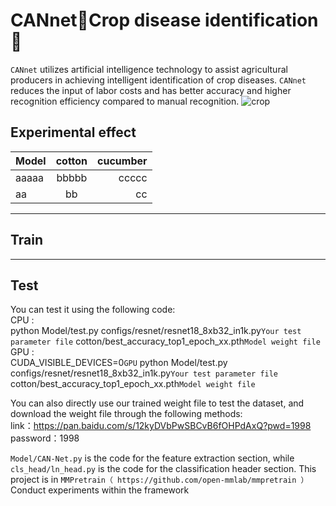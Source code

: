 # CANnet🌻Crop disease identification🌱
``CANnet`` utilizes artificial intelligence technology to assist agricultural producers in achieving intelligent identification of crop diseases. ``CANnet`` reduces the input of labor costs and has better accuracy and higher recognition efficiency compared to manual recognition.
![](/fig/crop.png "crop")

## Experimental effect
| Model | cotton | cucumber |  
| :--- | :---: | ---: |  
| aaaaa | bbbbb | ccccc |  
| aa | bb | cc | 

********************************************************
## Train



********************************************************
## Test
You can test it using the following code:<br>
CPU :<br>
python Model/test.py configs/resnet/resnet18_8xb32_in1k.py``Your test parameter file`` cotton/best_accuracy_top1_epoch_xx.pth``Model weight file``<br>
GPU :<br>
CUDA_VISIBLE_DEVICES=0``GPU`` python Model/test.py configs/resnet/resnet18_8xb32_in1k.py``Your test parameter file`` cotton/best_accuracy_top1_epoch_xx.pth``Model weight file``<br>

You can also directly use our trained weight file to test the dataset, and download the weight file through the following methods:<br>
link：https://pan.baidu.com/s/12kyDVbPwSBCvB6fOHPdAxQ?pwd=1998 <br>
password：1998

``Model/CAN-Net.py`` is the code for the feature extraction section, while ``cls_head/ln_head.py`` is the code for the classification header section.
This project is in ``MMPretrain（ https://github.com/open-mmlab/mmpretrain ）``Conduct experiments within the framework
